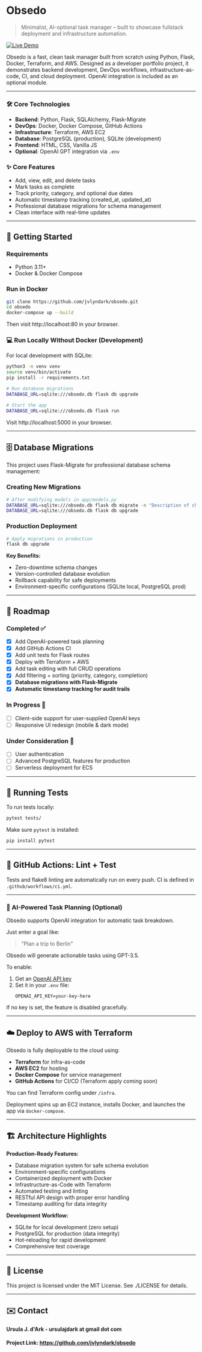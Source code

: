 # Obsedo

> Minimalist, AI-optional task manager – built to showcase fullstack deployment and infrastructure automation.

[![Live Demo](https://img.shields.io/badge/Live%20Demo-obsedo.jvlyndark.com-blue?style=flat-square)](http://obsedo.jvlyndark.com)

Obsedo is a fast, clean task manager built from scratch using Python, Flask, Docker, Terraform, and AWS. Designed as a developer portfolio project, it demonstrates backend development, DevOps workflows, infrastructure-as-code, CI, and cloud deployment. OpenAI integration is included as an optional module.

---

### 🛠️ Core Technologies

- **Backend**: Python, Flask, SQLAlchemy, Flask-Migrate
- **DevOps**: Docker, Docker Compose, GitHub Actions
- **Infrastructure**: Terraform, AWS EC2
- **Database**: PostgreSQL (production), SQLite (development)
- **Frontend**: HTML, CSS, Vanilla JS
- **Optional**: OpenAI GPT integration via `.env`

### ✨ Core Features

- Add, view, edit, and delete tasks
- Mark tasks as complete
- Track priority, category, and optional due dates
- Automatic timestamp tracking (created_at, updated_at)
- Professional database migrations for schema management
- Clean interface with real-time updates

---

## 🚀 Getting Started

### Requirements

- Python 3.11+
- Docker & Docker Compose

### Run in Docker

```bash
git clone https://github.com/jvlyndark/obsedo.git
cd obsedo
docker-compose up --build
```

Then visit http://localhost:80 in your browser.

### 💻 Run Locally Without Docker (Development)

For local development with SQLite:

```bash
python3 -m venv venv
source venv/bin/activate
pip install -r requirements.txt

# Run database migrations
DATABASE_URL=sqlite:///obsedo.db flask db upgrade

# Start the app
DATABASE_URL=sqlite:///obsedo.db flask run
```

Visit http://localhost:5000 in your browser.

---

## 🗄️ Database Migrations

This project uses Flask-Migrate for professional database schema management:

### Creating New Migrations

```bash
# After modifying models in app/models.py
DATABASE_URL=sqlite:///obsedo.db flask db migrate -m "Description of changes"
DATABASE_URL=sqlite:///obsedo.db flask db upgrade
```

### Production Deployment

```bash
# Apply migrations in production
flask db upgrade
```

**Key Benefits:**

- Zero-downtime schema changes
- Version-controlled database evolution
- Rollback capability for safe deployments
- Environment-specific configurations (SQLite local, PostgreSQL prod)

---

## 🧩 Roadmap

### Completed ✅

- [x] Add OpenAI-powered task planning
- [x] Add GitHub Actions CI
- [x] Add unit tests for Flask routes
- [x] Deploy with Terraform + AWS
- [x] Add task editing with full CRUD operations
- [x] Add filtering + sorting (priority, category, completion)
- [x] **Database migrations with Flask-Migrate**
- [x] **Automatic timestamp tracking for audit trails**

### In Progress 🚧

- [ ] Client-side support for user-supplied OpenAI keys
- [ ] Responsive UI redesign (mobile & dark mode)

### Under Consideration 💭

- [ ] User authentication
- [ ] Advanced PostgreSQL features for production
- [ ] Serverless deployment for ECS

---

## 🧪 Running Tests

To run tests locally:

```bash
pytest tests/
```

Make sure `pytest` is installed:

```bash
pip install pytest
```

---

## 🔁 GitHub Actions: Lint + Test

Tests and flake8 linting are automatically run on every push. CI is defined in `.github/workflows/ci.yml`.

---

### 🤖 AI-Powered Task Planning (Optional)

Obsedo supports OpenAI integration for automatic task breakdown.

Just enter a goal like:

> "Plan a trip to Berlin"

Obsedo will generate actionable tasks using GPT-3.5.

To enable:

1. Get an [OpenAI API key](https://platform.openai.com/account/api-keys)
2. Set it in your `.env` file:
   ```
   OPENAI_API_KEY=your-key-here
   ```

If no key is set, the feature is disabled gracefully.

---

## ☁️ Deploy to AWS with Terraform

Obsedo is fully deployable to the cloud using:

- **Terraform** for infra-as-code
- **AWS EC2** for hosting
- **Docker Compose** for service management
- **GitHub Actions** for CI/CD (Terraform apply coming soon)

You can find Terraform config under `/infra`.

Deployment spins up an EC2 instance, installs Docker, and launches the app via `docker-compose`.

---

## 🏗️ Architecture Highlights

**Production-Ready Features:**

- Database migration system for safe schema evolution
- Environment-specific configurations
- Containerized deployment with Docker
- Infrastructure-as-Code with Terraform
- Automated testing and linting
- RESTful API design with proper error handling
- Timestamp auditing for data integrity

**Development Workflow:**

- SQLite for local development (zero setup)
- PostgreSQL for production (data integrity)
- Hot-reloading for rapid development
- Comprehensive test coverage

---

## 📄 License

This project is licensed under the MIT License.
See ./LICENSE for details.

---

## ✉️ Contact

#### Ursula J. d'Ark - ursulajdark at gmail dot com

#### Project Link: https://github.com/jvlyndark/obsedo
